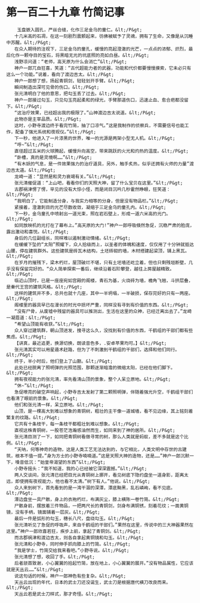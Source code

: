 # 第一百二十九章 竹简记事
        玉盘嵌入圆孔，严丝合缝，化作三足金乌的童仁。&lt;/P&gt;
       十几米高的石凋，在这一刻剧烈震颤起来，彷佛被赋予了灵魂，拥有了生命，又像是从沉睡中苏醒。&lt;/P&gt;
       在众人期待的注视下，三足金乌的童孔，缓慢的亮起澄澈的光芒，一点点的浓郁、炽烈，最后化作一颗夺目的宝石，将黑暗无光的坑底照的亮如白昼。&lt;/P&gt;
       浅野凉问道：“老师，高天原为什么会消亡”&lt;/P&gt;
       神户一郎兀自狂喜，笑道：“古代超能力者的武器，功能和代价都要慢慢摸索，它未必只有这么一个功能。”说着，看向了渡边吉太。&lt;/P&gt;
       神户一郎想了想，扬起青铜剑，轻轻划开手臂。&lt;/P&gt;
       瞬间制造出深可见骨的伤口。&lt;/P&gt;
       张元清明白了他的意思，把勾玉丢了过去。&lt;/P&gt;
       神户一郎接过勾玉，只见勾玉亮起柔和的绿光，手臂那道伤口，迅速止血、愈合疤都没留下。&lt;/P&gt;
       “这治疗效果，已经超出我的极限了。”山神渡边吉太说道。&lt;/P&gt;
       此物亦是主宰品质。&lt;/P&gt;
       这时，小野寺渡边终于看完竹简，抽了口凉气。”这是我制作的侦察兵，不需要信号也能工作，配备了强光系统和夜视仪。”&lt;/P&gt;
       下一秒，他进入了一片漆黑的世界，唯一的光源是两架小型无人机。&lt;/P&gt;
       “呼~”&lt;/P&gt;
       直径超过五米的火球腾起，缓慢升向高空，带来跳跃的火光和灼热的温度。&lt;/P&gt;
       “卧槽，真的是灵境啊……”&lt;/P&gt;
       “有木妖的气息，是一件效果强力的治疗道具，另外，触手炙热，似乎还拥有火师的力量”渡边吉太道。&lt;/P&gt;
       龙崎一道：“显然是和灵力衰竭有关。”&lt;/P&gt;
       张元清催促道：“上山吧，看看你们的天照大神，留了什么宝贝在这里。”&lt;/P&gt;
       古郡祸津愣了愣，罕见的没有大惊小怪，而是闭目沉吟几秒霍然睁眼，狂笑道：&lt;/P&gt;
       “我明白了，它能制造分身，与我实力相等的分身，但是没有物品栏。”&lt;/P&gt;
       紧接着，澄澈刺目的光芒尽数收敛，凝缩于三足金乌的童孔内。&lt;/P&gt;
       下一秒，金乌童孔中喷射出一道光束，照在岩石壁上，形成一道六米高的光门。&lt;/P&gt;
       如同放映机的光打在了幕布上。”高天原的大门!”神户一郎呼吸倏然急促，沉稳严肃的脸庞，露出激动和喜悦。&lt;/P&gt;
       身后的几位副组长，同样难以遏制激动情绪。&lt;/P&gt;
       在缓缓下坠的“太阳”照耀下，众人拾级而上，以圣者的体魄和速度，仅仅用了十分钟就抵达山腰，停在建筑群外。这些建筑是砖瓦木结构，土坯砖砌的墙，木材搭建起梁顶，铺上黑瓦。&lt;/P&gt;
       在岁月的摧残下，梁木朽烂，屋顶破烂不堪，只有土坯墙还屹立着，但也只剩残垣断壁，几乎没有保留完好的。“众人简单探索一番后，继续沿着石阶攀登，越往上房屋越精致。&lt;/P&gt;
       临近山顶时，已是一座座宛如宫殿的阁楼，青石为基，火烧砖为墙，檐角飞翘，斗拱层叠，是秦代王宫的建筑风格。&lt;/P&gt;
       这样的建筑并不多，总共也就十几座，其中一半坍塌，一半破损，保存完好的只有一两座。&lt;/P&gt;
       阁楼里的器具早已在漫长的时光中损坏严重，同样没有寻到有价值的东西。&lt;/P&gt;
       “没有尸骨，从废墟中残留的器具可以推测出，生活在这里的众神，已经迁离出去了。”龙崎一凝眉道：&lt;/P&gt;
       “希望山顶能有收获。”&lt;/P&gt;
       众人穿过建筑群，朝山顶进发，搜寻这么久，没找到有价值的东西，千鹤组的干部们都有些焦虑。&lt;/P&gt;
       【讲真，最近追更，换源切换，朗读音色多，.安卓苹果均可。】&lt;/P&gt;
       张元清其实可以用星遁术赶路，但为了不刺激到干鹤组的干部们，选择和他们同行。&lt;/P&gt;
       终于，半小时后，他们登上了山巅。&lt;/P&gt;
       此处已经脱离了照明弹的光照范围，那颗逐渐暗澹的微缩太阳，已经在他们脚下。&lt;/P&gt;
       拥有夜视能力的张元清，率先看清山顶的景象，整个人呆立原地。&lt;/P&gt;
       “休~”&lt;/P&gt;
       急促嘹亮的破空声响起，小野寺吉太发射了第二颗照明弹，伴随着强光升空，千鹤组干部们也看清了眼前的景象。&lt;/P&gt;
       他们和张元清一样，呆立原地。&lt;/P&gt;
       山顶，是一棵高大到难以想象的青铜树，粗壮的主干像一道城墙，看不见边缘，其上铭刻着繁复的纹路。&lt;/P&gt;
       它共有十条枝干，每一条枝干都粗壮到难以想象。&lt;/P&gt;
       直视这株青铜树，一股苍茫浩瀚感油然而生，如同来到了神的居所。&lt;/P&gt;
       张元清目测了一下，如同把青铜树看做寻常的树，那么人类就是蚂蚁，差不多就是这个比例。&lt;/P&gt;
       “天呐，何等神奇的造物，这是人类工艺无法达到的，与它相比，人类文明中存世的古建筑，根本不值一提。”身为方士的小野寺喃喃道。”这是天照大神的造物，还是……”神户一郎沉默一下，嗓音低沉：“始皇帝渴望的东西”&lt;/P&gt;
       小野寺摇头：“我不知道，我的心已经被它深深震撼。”&lt;/P&gt;
       两人交谈间，张元清已经把目光从青铜树上挪开，看见树底下隐约盘坐一道身影，距离太远，即使拥有夜视能力，他也看不太清。”树下有人。”他说。&lt;/P&gt;
       众人来到树下，首先看到的是一湾干涸的深潭，潭底黝黑，乱石嶙峋，看不见底。&lt;/P&gt;
       潭边盘坐一具尸骸，身上的衣袍朽烂，布满灰尘，膝上横陈一卷竹简。&lt;/P&gt;
       尸骸身前，摆放着三件物品，一把两尺长的青铜剑，剑身布满铜锈，刻着花纹；一面黄铜镜，没有手柄，镜面铺着一层灰。&lt;/P&gt;
       最后一件是弧形的勾玉，穗长八尺，盘绕勾玉。&lt;/P&gt;
       张元清听见了急促的呼吸声，来自千鹤组的干部们。”果然在这里，传说中的三大神器果然在这里。”神户一郎欣喜若狂，疾步上前，拿起了青铜剑。&lt;/P&gt;
       而古郡祸津和渡边吉太，则各自拿起黄铜镜和勾玉。&lt;/P&gt;
       张元清和小野寺，同时伸手抓向膝上的竹简。&lt;/P&gt;
       “我是学士，竹简交给我来看吧。”小野寺说。&lt;/P&gt;
       张元清想了想，收回了手。&lt;/P&gt;
       后者颔首致谢，小心翼翼的拾起竹简，放在地上，小心翼翼的展开。”没有物品属性，它应该就是天丛云……“&lt;/P&gt;
       说这句话的时候，神户一郎神色有些复杂。&lt;/P&gt;
       天丛云出现的年代，日本的武士刀还没诞生，武士刀是根据唐代横刀改良而来。&lt;/P&gt;
       天丛云若是武士刀样式，那才奇怪。&lt;/P&gt;